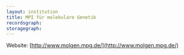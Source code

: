 ```yaml
---
layout: institution
title: MPI für molekulare Genetik
recordsgraph: 
storagegraph: 
---
```


Website: [http://www.molgen.mpg.de/](http://www.molgen.mpg.de/)
